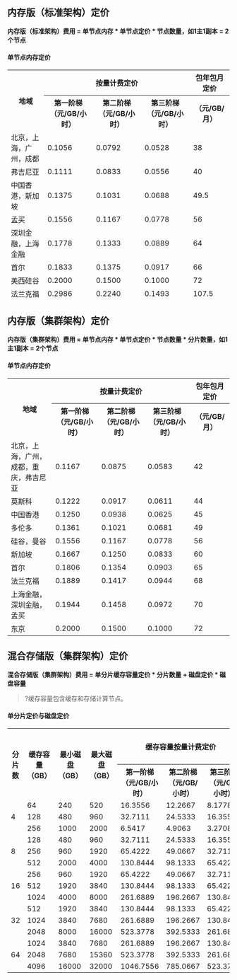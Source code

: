 
## 内存版（标准架构）定价
**内存版（标准架构）费用 = 单节点内存 * 单节点定价 * 节点数量，如1主1副本 = 2个节点**

#### 单节点内存定价
<table>
<thead>
<tr>
<th rowspan = "2">地域</th>
<th colspan = "3">按量计费定价</th>
<th>包年包月定价</th>
</tr>
<tr>
<th>第一阶梯（元/GB/小时）</th>
<th>第二阶梯（元/GB/小时）</th>
<th>第三阶梯（元/GB/小时）</th>
<th>（元/GB/月）</td>
</tr>
<tr>
<td>北京，上海，广州，成都</td>
<td>0.1056</td>
<td>0.0792</td>
<td>0.0528</td>
<td>38</td>
</tr>
<tr>
<td>弗吉尼亚</td>
<td>0.1111</td>
<td>0.0833</td>
<td>0.0556</td>
<td>40</td>
</tr>
<tr>
<td>中国香港，新加坡</td>
<td>0.1375</td>
<td>0.1031</td>
<td>0.0688</td>
<td>49.5</td>
</tr>
<tr>
<td>孟买</td>
<td>0.1556</td>
<td>0.1167</td>
<td>0.0778</td>
<td>56</td>
</tr>
<tr>
<td>深圳金融，上海金融</td>
<td>0.1778</td>
<td>0.1333</td>
<td>0.0889</td>
<td>64</td>
</tr>
<tr>
<td>首尔</td>
<td>0.1833</td>
<td>0.1375</td>
<td>0.0917</td>
<td>66</td>
</tr>
<tr>
<td>美西硅谷</td>
<td>0.2000</td>
<td>0.1500</td>
<td>0.1000</td>
<td>72</td>
</tr>
<tr>
<td>法兰克福</td>
<td>0.2986</td>
<td>0.2240</td>
<td>0.1493</td>
<td>107.5</td>
</tr>
</table>



## 内存版（集群架构）定价
**内存版（集群架构）费用 = 单节点内存 * 单节点定价 * 节点数量 * 分片数量，如1主1副本 = 2个节点**

#### 单节点内存定价
<table>
<tr>
<th rowspan = "2">地域</th>
<th colspan = "3">按量计费定价</th>
<th>包年包月定价</th>
</tr>
<tr>
<th>第一阶梯（元/GB/小时）</th>
<th>第二阶梯（元/GB/小时）</th>
<th>第三阶梯（元/GB/小时）</th>
<th>（元/GB/月）</th>
</tr>
<tr>
<td>北京，上海，广州，成都，重庆，弗吉尼亚</td>
<td>0.1167</td>
<td>0.0875</td>
<td>0.0583</td>
<td>42</td>
</tr>
<tr>
<td>莫斯科</td>
<td>0.1222</td>
<td>0.0917</td>
<td>0.0611</td>
<td>44</td>
</tr>
<tr>
<td>中国香港</td>
<td>0.1250</td>
<td>0.0938</td>
<td>0.0625</td>
<td>45</td>
</tr>
<tr>
<td>多伦多</td>
<td>0.1361</td>
<td>0.1021</td>
<td>0.0681</td>
<td>49</td>
</tr>
<tr>
<td>硅谷，曼谷</td>
<td>0.1556</td>
<td>0.1167</td>
<td>0.0778</td>
<td>56</td>
</tr>
<tr>
<td>新加坡</td>
<td>0.1667</td>
<td>0.1250</td>
<td>0.0833</td>
<td>60</td>
</tr>
<tr>
<td>首尔</td>
<td>0.1806</td>
<td>0.1354</td>
<td>0.0903</td>
<td>65</td>
</tr>
<tr>
<td>法兰克福</td>
<td>0.1889</td>
<td>0.1417</td>
<td>0.0944</td>
<td>68</td>
</tr>
<tr>
<td>上海金融，深圳金融，孟买</td>
<td>0.1944</td>
<td>0.1458</td>
<td>0.0972</td>
<td>70</td>
</tr>
<tr>
<td>东京</td>
<td>0.2000</td>
<td>0.1500</td>
<td>0.1000</td>
<td>72</td>
</tr>
</table>

## 混合存储版（集群架构）定价

**混合存储版（集群架构）费用 = 单分片缓存容量定价 * 分片数量 + 磁盘定价 * 磁盘容量**
>?缓存容量包含缓存和存储计算节点。

#### 单分片定价与磁盘定价
<table>
<tr>
<th rowspan=2>分片数</th>
<th rowspan=2>缓存容量（GB）</th>
<th rowspan=2>最小磁盘（GB）</th>
<th rowspan=2>最大磁盘（GB）</th>
<th colspan = "3">缓存容量按量计费定价	</th>
<th>缓存容量定价包年包月定价</th>
<th  rowspan=2>磁盘定价（元/GB/月）</th>
</tr>
<tr>
<th>第一阶梯（元/GB/小时）</th>
<th>第二阶梯（元/GB/小时）</th>
<th>第三阶梯（元/GB/小时）</th>
<th>（元/GB/月）</th>
</tr>
<tr>
<td rowspan=3>4</td>
<td>64</td>
<td>240</td>
<td>520</td>
<td>16.3556</td>
<td>12.2667</td>
<td>8.1778</td>
<td>5888</td>
<td rowspan=15>2.2 </td>
</tr>
<tr>
<td>128</td>
<td>480</td>
<td>960</td>
<td>32.7111</td>
<td>24.5333</td>
<td>16.3556</td>
<td>11776</td>
</tr>
<tr>
<td>256</td>
<td>1000</td>
<td>2000</td>
<td>6.5417</td>
<td>4.9063</td>
<td>3.2708</td>
<td>2355</td>
</tr>
<tr>
<td rowspan=3>8</td>
<td>128</td>
<td>480</td>
<td>960</td>
<td>32.7111</td>
<td>24.5333</td>
<td>16.3556</td>
<td>11776</td>
</tr>
<tr>
<td>256</td>
<td>960</td>
<td>1920</td>
<td>65.4222</td>
<td>49.0667</td>
<td>32.7111</td>
<td>23552</td>
</tr>
<tr>
<td>512</td>
<td>2000</td>
<td>4000</td>
<td>130.8444</td>
<td>98.1333</td>
<td>65.4222</td>
<td>47104</td>
</tr>
<tr>
<td rowspan=3>16</td>
<td>256</td>
<td>960</td>
<td>1920</td>
<td>65.4222</td>
<td>49.0667</td>
<td>32.7111</td>
<td>23552</td>
</tr>
<tr>
<td>512</td>
<td>1920</td>
<td>3840</td>
<td>130.8444</td>
<td>98.1333</td>
<td>65.4222</td>
<td>47104</td>
</tr>
<tr>
<td>1024</td>
<td>4000</td>
<td>8000</td>
<td>261.6889</td>
<td>196.2667</td>
<td>130.8444</td>
<td>94208</td>
</tr>
<tr>
<td rowspan=3>32</td>
<td>512</td>
<td>1920</td>
<td>3840</td>
<td>130.8444</td>
<td>98.1333</td>
<td>65.4222</td>
<td>47104</td>
</tr>
<tr>
<td>1024</td>
<td>3840</td>
<td>7680</td>
<td>261.6889</td>
<td>196.2667</td>
<td>130.8444</td>
<td>94208</td>
</tr>
<tr>
<td>2048</td>
<td>8000</td>
<td>16000</td>
<td>523.3778</td>
<td>392.5333</td>
<td>261.6889</td>
<td>188416</td>
</tr>
<tr>
<td rowspan=3>64</td>
<td>1024</td>
<td>3840</td>
<td>7680</td>
<td>261.6889</td>
<td>196.2667</td>
<td>130.8444</td>
<td>94208</td>
</tr>
<tr>
<td>2048</td>
<td>7680</td>
<td>15360</td>
<td>523.3778</td>
<td>392.5333</td>
<td>261.6889</td>
<td>188416</td>
</tr>
<tr>
<td>4096</td>
<td>16000</td>
<td>32000</td>
<td>1046.7556</td>
<td>785.0667</td>
<td>523.3778</td>
<td>376832</td>
</tr>
</table>

